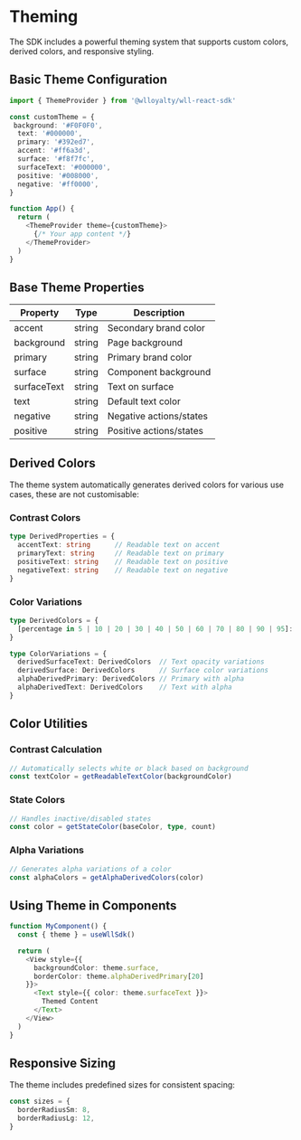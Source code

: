 # Theming

The SDK includes a powerful theming system that supports custom colors, derived colors, and responsive styling.

## Basic Theme Configuration

```typescript
import { ThemeProvider } from '@wlloyalty/wll-react-sdk'

const customTheme = {
 background: '#F0F0F0',
  text: '#000000',
  primary: '#392ed7',
  accent: '#ff6a3d',
  surface: '#f8f7fc',
  surfaceText: '#000000',
  positive: '#008000',
  negative: '#ff0000',
}

function App() {
  return (
    <ThemeProvider theme={customTheme}>
      {/* Your app content */}
    </ThemeProvider>
  )
}
```

## Base Theme Properties

| Property | Type | Description |
|----------|------|-------------|
| accent | string | Secondary brand color |
| background | string | Page background |
| primary | string | Primary brand color |
| surface | string | Component background |
| surfaceText | string | Text on surface |
| text | string | Default text color |
| negative | string | Negative actions/states |
| positive | string | Positive actions/states |

## Derived Colors

The theme system automatically generates derived colors for various use cases, these are not customisable:

### Contrast Colors
```typescript
type DerivedProperties = {
  accentText: string      // Readable text on accent
  primaryText: string     // Readable text on primary
  positiveText: string    // Readable text on positive
  negativeText: string    // Readable text on negative
}
```

### Color Variations
```typescript
type DerivedColors = {
  [percentage in 5 | 10 | 20 | 30 | 40 | 50 | 60 | 70 | 80 | 90 | 95]: string
}

type ColorVariations = {
  derivedSurfaceText: DerivedColors  // Text opacity variations
  derivedSurface: DerivedColors      // Surface color variations
  alphaDerivedPrimary: DerivedColors // Primary with alpha
  alphaDerivedText: DerivedColors    // Text with alpha
}
```

## Color Utilities

### Contrast Calculation
```typescript
// Automatically selects white or black based on background
const textColor = getReadableTextColor(backgroundColor)
```

### State Colors
```typescript
// Handles inactive/disabled states
const color = getStateColor(baseColor, type, count)
```

### Alpha Variations
```typescript
// Generates alpha variations of a color
const alphaColors = getAlphaDerivedColors(color)
```

## Using Theme in Components

```typescript
function MyComponent() {
  const { theme } = useWllSdk()

  return (
    <View style={{
      backgroundColor: theme.surface,
      borderColor: theme.alphaDerivedPrimary[20]
    }}>
      <Text style={{ color: theme.surfaceText }}>
        Themed Content
      </Text>
    </View>
  )
}
```

## Responsive Sizing

The theme includes predefined sizes for consistent spacing:

```typescript
const sizes = {
  borderRadiusSm: 8,
  borderRadiusLg: 12,
}
```
